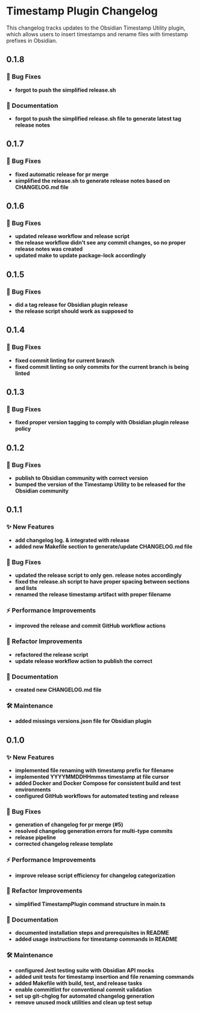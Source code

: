 # Timestamp Plugin Changelog

This changelog tracks updates to the Obsidian Timestamp Utility plugin, which allows users to insert timestamps and rename files with timestamp prefixes in Obsidian.

## 0.1.8

### 🐞 Bug Fixes

- **forgot to push the simplified release.sh**

### 📝 Documentation

- **forgot to push the simplified release.sh file to generate latest tag release notes**

## 0.1.7

### 🐞 Bug Fixes

- **fixed automatic release for pr merge**
- **simplified the release.sh to generate release notes based on CHANGELOG.md file**

## 0.1.6

### 🐞 Bug Fixes

- **updated release workflow and release script**
- **the release workflow didn't see any commit changes, so no proper release notes was created**
- **updated make to update package-lock accordingly**

## 0.1.5

### 🐞 Bug Fixes

- **did a tag release for Obsidian plugin release**
- **the release script should work as supposed to**

## 0.1.4

### 🐞 Bug Fixes

- **fixed commit linting for current branch**
- **fixed commit linting so only commits for the current branch is being linted**

## 0.1.3

### 🐞 Bug Fixes

- **fixed proper version tagging to comply with Obsidian plugin release policy**

## 0.1.2

### 🐞 Bug Fixes

- **publish to Obsidian community with correct version**
- **bumped the version of the Timestamp Utility to be released for the Obsidian community**

## 0.1.1

### ✨ New Features

- **add changelog log. & integrated with release**
- **added new Makefile section to generate/update CHANGELOG.md file**

### 🐞 Bug Fixes

- **updated the release script to only gen. release notes accordingly**
- **fixed the release.sh script to have proper spacing between sections and lists**
- **renamed the release timestamp artifact with proper filename**

### ⚡ Performance Improvements

- **improved the release and commit GitHub workflow actions**

### 🔧 Refactor Improvements

- **refactored the release script**
- **update release workflow action to publish the correct**

### 📝 Documentation

- **created new CHANGELOG.md file**

### 🛠️ Maintenance

- **added missings versions.json file for Obsidian plugin**

## 0.1.0

### ✨ New Features

- **implemented file renaming with timestamp prefix for filename**
- **implemented YYYYMMDDHHmmss timestamp at file cursor**
- **added Docker and Docker Compose for consistent build and test environments**
- **configured GitHub workflows for automated testing and release**

### 🐞 Bug Fixes

- **generation of changelog for pr merge (#5)**
- **resolved changelog generation errors for multi-type commits**
- **release pipeline**
- **corrected changelog release template**

### ⚡ Performance Improvements

- **improve release script efficiency for changelog categorization**

### 🔧 Refactor Improvements

- **simplified TimestampPlugin command structure in main.ts**

### 📝 Documentation

- **documented installation steps and prerequisites in README**
- **added usage instructions for timestamp commands in README**

### 🛠️ Maintenance

- **configured Jest testing suite with Obsidian API mocks**
- **added unit tests for timestamp insertion and file renaming commands**
- **added Makefile with build, test, and release tasks**
- **enable commitlint for conventional commit validation**
- **set up git-chglog for automated changelog generation**
- **remove unused mock utilities and clean up test setup**
